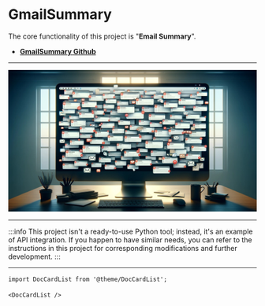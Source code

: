 # GmailSummary

The core functionality of this project is "**Email Summary**".

- [**GmailSummary Github**](https://github.com/DocsaidLab/GmailSummary)

---

![title](./resources/title.jpg)

---

:::info
This project isn't a ready-to-use Python tool; instead, it's an example of API integration. If you happen to have similar needs, you can refer to the instructions in this project for corresponding modifications and further development.
:::

---

```mdx-code-block
import DocCardList from '@theme/DocCardList';

<DocCardList />
```
